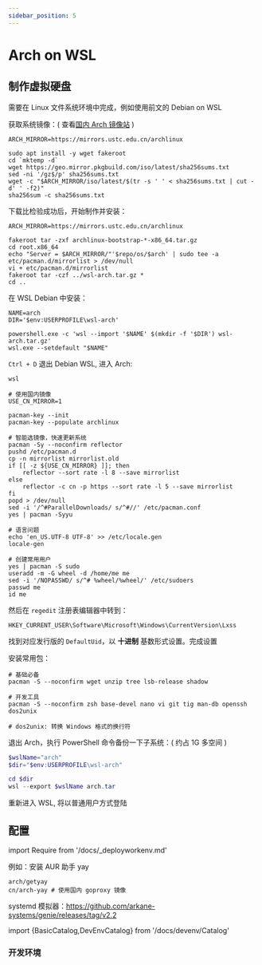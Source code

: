 ```yaml
---
sidebar_position: 5
---
```


# Arch on WSL

## 制作虚拟硬盘

需要在 Linux 文件系统环境中完成，例如使用前文的 Debian on WSL

获取系统镜像：( 查看[国内 Arch 镜像站](https://mirrorz.org/os/archlinux) )

```shell
ARCH_MIRROR=https://mirrors.ustc.edu.cn/archlinux

sudo apt install -y wget fakeroot
cd `mktemp -d`
wget https://geo.mirror.pkgbuild.com/iso/latest/sha256sums.txt
sed -ni '/gz$/p' sha256sums.txt
wget -c "$ARCH_MIRROR/iso/latest/$(tr -s ' ' < sha256sums.txt | cut -d' ' -f2)"
sha256sum -c sha256sums.txt
```

下载比检验成功后，开始制作并安装：

```shell
ARCH_MIRROR=https://mirrors.ustc.edu.cn/archlinux

fakeroot tar -zxf archlinux-bootstrap-*-x86_64.tar.gz
cd root.x86_64
echo "Server = $ARCH_MIRROR/"'$repo/os/$arch' | sudo tee -a etc/pacman.d/mirrorlist > /dev/null
vi + etc/pacman.d/mirrorlist
fakeroot tar -czf ../wsl-arch.tar.gz *
cd ..
```

<!--
[ -x "$(command -v explorer.exe)" ] && explorer.exe .
-->

在 WSL Debian 中安装：

```shell
NAME=arch
DIR='$env:USERPROFILE\wsl-arch'

powershell.exe -c 'wsl --import '$NAME' $(mkdir -f '$DIR') wsl-arch.tar.gz'
wsl.exe --setdefault "$NAME"

```

`Ctrl + D` 退出 Debian WSL, 进入 Arch:

    wsl

```shell
# 使用国内镜像
USE_CN_MIRROR=1

pacman-key --init
pacman-key --populate archlinux

# 智能选镜像，快速更新系统
pacman -Sy --noconfirm reflector
pushd /etc/pacman.d
cp -n mirrorlist mirrorlist.old
if [[ -z ${USE_CN_MIRROR} ]]; then
    reflector --sort rate -l 8 --save mirrorlist
else
    reflector -c cn -p https --sort rate -l 5 --save mirrorlist
fi
popd > /dev/null
sed -i '/^#ParallelDownloads/ s/^#//' /etc/pacman.conf
yes | pacman -Syyu

# 语言问题
echo 'en_US.UTF-8 UTF-8' >> /etc/locale.gen
locale-gen

# 创建常用用户
yes | pacman -S sudo
useradd -m -G wheel -d /home/me me
sed -i '/NOPASSWD/ s/^# %wheel/%wheel/' /etc/sudoers
passwd me
id me
```

然后在 `regedit` 注册表编辑器中转到：

    HKEY_CURRENT_USER\Software\Microsoft\Windows\CurrentVersion\Lxss

找到对应发行版的 `DefaultUid`，以 **十进制** 基数形式设置。完成设置

安装常用包：

```shell
# 基础必备
pacman -S --noconfirm wget unzip tree lsb-release shadow

# 开发工具
pacman -S --noconfirm zsh base-devel nano vi git tig man-db openssh dos2unix

# dos2unix: 转换 Windows 格式的换行符
```

退出 Arch，执行 PowerShell 命令备份一下子系统：( 约占 1G 多空间 )

```powershell
$wslName="arch"
$dir="$env:USERPROFILE\wsl-arch"

cd $dir
wsl --export $wslName arch.tar

```

重新进入 WSL, 将以普通用户方式登陆

## 配置

import Require from '/docs/\_deployworkenv.md'

<Require />

例如：安装 AUR 助手 yay

    arch/getyay
    cn/arch-yay # 使用国内 goproxy 镜像

systemd 模拟器：https://github.com/arkane-systems/genie/releases/tag/v2.2

import {BasicCatalog,DevEnvCatalog} from '/docs/devenv/Catalog'

### 开发环境

<BasicCatalog />

<DevEnvCatalog />

